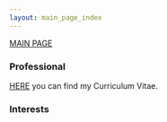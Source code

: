 ```yaml
---
layout: main_page_index
---
```


[MAIN PAGE](https://soukupmarek-edin.github.io/)

### Professional

[HERE](./Curriculum_Vitae.pdf) you can find my Curriculum Vitae.

### Interests
